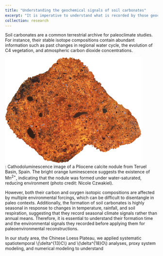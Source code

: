 ```yaml
---
title: "Understanding the geochemical signals of soil carbonates"
excerpt: "It is imperative to understand what is recorded by those geochemical signals before applying them for paleoenvironmental reconstructions. <br/><img src='/images/CL_image.png'>"
collection: research
---
```

     
     
Soil carbonates are a common terrestrial archive for paleoclimate studies. For instance, their stable isotope compositions contain abundant information such as past changes in regional water cycle, the evolution of C4 vegetation, and atmospheric carbon dioxide concentrations. 

![CL image of a calcite nodule from Teruel Basin, Spain](/images/CL_image.png)    
: Cathodoluminescence image of a Pliocene calcite nodule from Teruel Basin, Spain. The bright orange luminescence suggests the existence of Mn<sup>2+</sup>, indicating that the nodule was formed under water-saturated, reducing environment (photo credit: Nicole Czwakiel).   

However, both their carbon and oxygen isotopic compositions are affected by multiple environmental forcings, which can be difficult to disentangle in paleo contexts. Additionally, the formation of soil carbonates is highly seasonal in response to changes in temperature, rainfall, and soil respiration, suggesting that they record seasonal climate signals rather than annual means. Therefore, it is essential to understand their formation time and the environmental signals they recorded before applying them for paleoenvironmental reconstructions.    

In our study area, the Chinese Loess Plateau, we applied systematic spatiotemporal \\(\delta^{13}C\\) and \\(\delta^{18}O\\) analyses, proxy system modeling, and numerical modeling to understand




